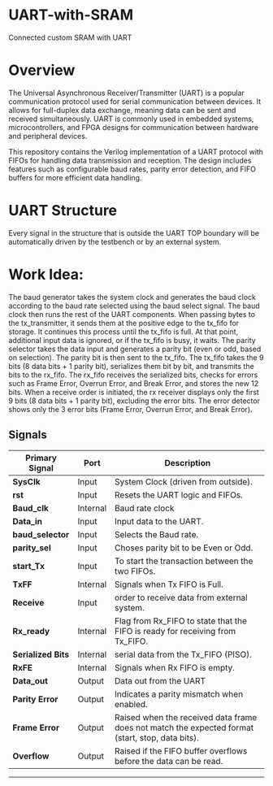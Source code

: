 # UART-with-SRAM
Connected custom SRAM with UART 

# Overview
The Universal Asynchronous Receiver/Transmitter (UART) is a popular communication protocol used for serial communication between devices. It allows for full-duplex data exchange, meaning data can be sent and received simultaneously. UART is commonly used in embedded systems, microcontrollers, and FPGA designs for communication between hardware and peripheral devices.

This repository contains the Verilog implementation of a UART protocol with FIFOs for handling data transmission and reception. The design includes features such as configurable baud rates, parity error detection, and FIFO buffers for more efficient data handling.

# UART Structure

Every signal in the structure that is outside the UART TOP boundary will be automatically driven by the testbench or by an external system.

# Work Idea:
The baud generator takes the system clock and generates the baud clock according to the baud rate selected using the baud select signal. The baud clock then runs the rest of the UART components.
When passing bytes to the tx_transmitter, it sends them at the positive edge to the tx_fifo for storage. It continues this process until the tx_fifo is full. At that point, additional input data is ignored, or if the tx_fifo is busy, it waits.
The parity selector takes the data input and generates a parity bit (even or odd, based on selection). The parity bit is then sent to the tx_fifo.
The tx_fifo takes the 9 bits (8 data bits + 1 parity bit), serializes them bit by bit, and transmits the bits to the rx_fifo.
The rx_fifo receives the serialized bits, checks for errors such as Frame Error, Overrun Error, and Break Error, and stores the new 12 bits.
When a receive order is initiated, the rx receiver displays only the first 9 bits (8 data bits + 1 parity bit), excluding the error bits.
The error detector shows only the 3 error bits (Frame Error, Overrun Error, and Break Error).

## Signals

| **Primary Signal**         | **Port** | **Description**                                                                                   |
|--------------------|---------------|---------------------------------------------------------------------------------------------------|
| **SysClk**            | Input         | System Clock (driven from outside).                                                                               |
| **rst**            | Input         | Resets the UART logic and FIFOs.                                                                                |
| **Baud_clk**       | Internal      | Baud rate clock                                                            |
| **Data_in**        | Input | Input data to the UART.                                                         |
| **baud_selector**     | Input         | Selects the Baud rate.                                                  |
| **parity_sel**  | Input         | Choses parity bit to be Even or Odd.                                                               |
| **start_Tx**    | Input         | To start the transaction between the two FIFOs.                                   |
| **TxFF**        | Internal | Signals when Tx FIFO is Full.                                                          |
| **Receive**          | Input         | order to receive data from external system.                                                                   |
| **Rx_ready**       | Internal        | Flag from Rx_FIFO to state that the FIFO is ready for receiving from Tx_FIFO.                                        |
| **Serialized Bits**       | Internal        | serial data from the Tx_FIFO (PISO).                                |
| **RxFE**   | Internal        | Signals when Rx FIFO is empty.                          |
| **Data_out**  | Output      | Data out from the UART
| **Parity Error**   | Output        | Indicates a parity mismatch when enabled.                                                          |
| **Frame Error**    | Output        | Raised when the received data frame does not match the expected format (start, stop, data bits).    |
| **Overflow**       | Output        | Raised if the FIFO buffer overflows before the data can be read.                                   |

---
